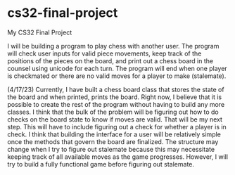 # cs32-final-project
My CS32 Final Project

I will be building a program to play chess with another user. The program will check user inputs for valid piece movements, keep track of the positions of the pieces on the board, and print out a chess board in the counsel using unicode for each turn. The program will end when one player is checkmated or there are no valid moves for a player to make (stalemate).

(4/17/23) Currently, I have built a chess board class that stores the state of the board and when printed, prints the board. Right now, I believe that it is possible to create the rest of the program without having to build any more classes. I think that the bulk of the problem will be figuring out how to do checks on the board state to know if moves are valid. That will be my next step. This will have to include figuring out a check for whether a player is in check. I think that building the interface for a user will be relatively simple once the methods that govern the board are finalized. The structure may change when I try to figure out stalemate because this may necessitate keeping track of all available moves as the game progresses. However, I will try to build a fully functional game before figuring out stalemate.

